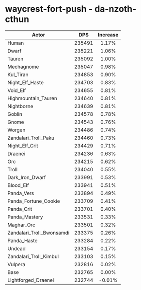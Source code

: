 # waycrest-fort-push - da-nzoth-cthun
| Actor | DPS | Increase |
|---|:---:|:---:|
|Human|235491|1.17%|
|Dwarf|235221|1.06%|
|Tauren|235092|1.00%|
|Mechagnome|235047|0.98%|
|Kul_Tiran|234853|0.90%|
|Night_Elf_Haste|234703|0.83%|
|Void_Elf|234655|0.81%|
|Highmountain_Tauren|234640|0.81%|
|Nightborne|234639|0.81%|
|Goblin|234578|0.78%|
|Gnome|234543|0.76%|
|Worgen|234486|0.74%|
|Zandalari_Troll_Paku|234460|0.73%|
|Night_Elf_Crit|234429|0.71%|
|Draenei|234236|0.63%|
|Orc|234215|0.62%|
|Troll|234040|0.55%|
|Dark_Iron_Dwarf|233991|0.53%|
|Blood_Elf|233941|0.51%|
|Panda_Vers|233894|0.49%|
|Panda_Fortune_Cookie|233709|0.41%|
|Panda_Crit|233701|0.40%|
|Panda_Mastery|233531|0.33%|
|Maghar_Orc|233501|0.32%|
|Zandalari_Troll_Bwonsamdi|233375|0.26%|
|Panda_Haste|233284|0.22%|
|Undead|233154|0.17%|
|Zandalari_Troll_Kimbul|233103|0.15%|
|Vulpera|232816|0.02%|
|Base|232765|0.00%|
|Lightforged_Draenei|232744|-0.01%|
